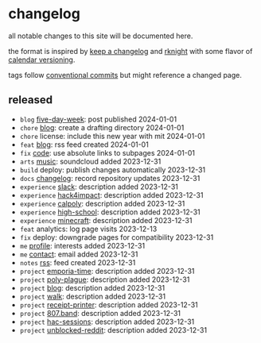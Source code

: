 # changelog

all notable changes to this site will be documented here.

the format is inspired by [keep a changelog][changelog] and [rknight][rknight]
with some flavor of [calendar versioning][calver].

tags follow [conventional commits][commits] but might reference a changed page.

## released

- `blog` [five-day-week][five-day-week]: post published 2024-01-01
- `chore` [blog]: create a drafting directory 2024-01-01
- `chore` license: include this new year with mit 2024-01-01
- `feat` [blog][blog]: rss feed created 2024-01-01
- `fix` [code][code]: use absolute links to subpages 2024-01-01
- `arts` [music][music]: soundcloud added 2023-12-31
- `build` deploy: publish changes automatically 2023-12-31
- `docs` [changelog]: record repository updates 2023-12-31
- `experience` [slack][slack]: description added 2023-12-31
- `experience` [hack4impact][hack4impact]: description added 2023-12-31
- `experience` [calpoly][calpoly]: description added 2023-12-31
- `experience` [high-school][high-school]: description added 2023-12-31
- `experience` [minecraft][minecraft]: description added 2023-12-31
- `feat` analytics: log page visits 2023-12-13
- `fix` deploy: downgrade pages for compatibility 2023-12-31
- `me` [profile][profile]: interests added 2023-12-31
- `me` [contact][contact]: email added 2023-12-31
- `notes` [rss][notes]: feed created 2023-12-31
- `project` [emporia-time][emporia-time]: description added 2023-12-31
- `project` [poly-plague][poly-plague]: description added 2023-12-31
- `project` [blog][blog]: description added 2023-12-31
- `project` [walk][walk]: description added 2023-12-31
- `project` [receipt-printer][receipt-printer]: description added 2023-12-31
- `project` [807.band][807.band]: description added 2023-12-31
- `project` [hac-sessions][hac-sessions]: description added 2023-12-31
- `project` [unblocked-reddit][unblocked-reddit]: description added 2023-12-31

<!-- a collection of links -->
[calver]: https://calver.org
[changelog]: https://keepachangelog.com/en/1.1.0/
[commits]: https://www.conventionalcommits.org/en/v1.0.0/
[rknight]: https://rknight.me/log/

<!-- a collection of pages -->
[807.band]: https://o526.net/code/807
[blog]: https://o526.net/code/blog
[calpoly]: https://o526.net/code/calpoly
[code]: https://o526.net/code
[contact]: https://o526.net/me/contact
[emporia-time]: https://o526.net/code/emporia-time
[hac-sessions]: https://o526.net/code/hac-sessions
[hack4impact]: https://o526.net/code/hack4impact
[high-school]: https://o526.net/code/high-school
[minecraft]: https://o526.net/code/minecraft
[music]: https://o526.net/arts#musical-notes
[notes]: https://o526.net/blog/note
[poly-plague]: https://o526.net/code/poly-plague
[profile]: https://o526.net/me/profile
[receipt-printer]: https://o526.net/code/receipt-printer
[slack]: https://o526.net/code/slack
[unblocked-reddit]: https://o526.net/code/unblocked-reddit
[walk]: https://o526.net/code/walk

<!-- a collection of posts -->
[five-day-week]: https://o526.net/blog/post/five-day-week
